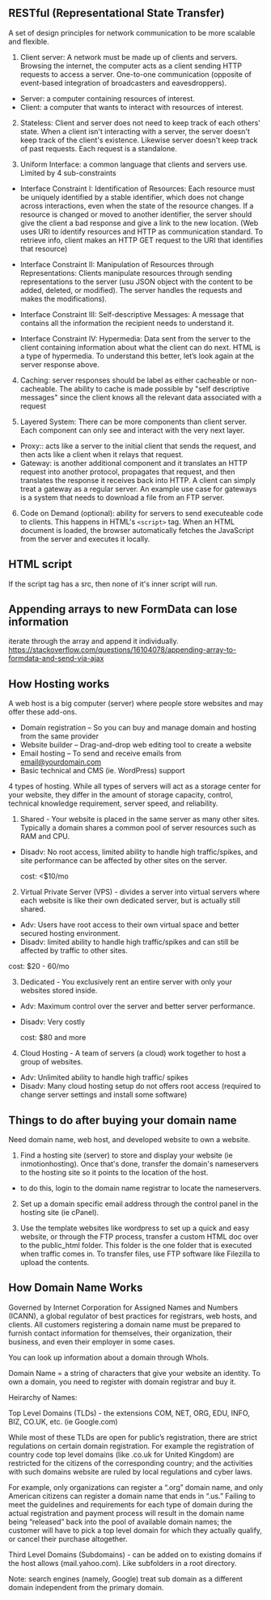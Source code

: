 ## RESTful (Representational State Transfer)

A set of design principles for network communication to be more scalable and flexible.

1) Client server: A network must be made up of clients and servers. Browsing the internet, the computer acts as a client
    sending HTTP requests to access a server. One-to-one communication (opposite of event-based integration of broadcasters
    and eavesdroppers).
  + Server: a computer containing resources of interest.
  + Client: a computer that wants to interact with resources of interest.

2) Stateless: Client and server does not need to keep track of each others' state. When a client isn't interacting with a
    server, the server doesn't keep track of the client's existence. Likewise server doesn't keep track of past requests.
    Each request is a standalone.

3) Uniform Interface: a common language that clients and servers use. Limited by 4 sub-constraints
  + Interface Constraint I: Identification of Resources: Each resource must be uniquely identified by a stable identifier,
    which does not change across interactions, even when the state of the resource changes. If a resource is changed or moved to another identifier, the server should give the client a bad response and give a link to the new location.
    (Web uses URI to identify resources and HTTP as communication standard. To retrieve info, client makes an HTTP GET request to the URI that identifies that resource)
  + Interface Constraint II: Manipulation of Resources through Representations: Clients manipulate resources through sending
    representations to the server (usu JSON object with the content to be added, deleted, or modified). The server handles the requests and makes the modifications).
  + Interface Constraint III: Self-descriptive Messages: A message that contains all the information the recipient needs to    understand it.
  + Interface Constraint IV: Hypermedia: Data sent from the server to the client containing information about what the
    client can do next.
    HTML is a type of hypermedia. To understand this better, let’s look again at the server response above.

    <!-- <a href= “http://www.recurse.com”> Check out the Recurse Center! </a> tells the client that it should make a GET request to http://www.recurse.com if the user clicks on the link.
    <img src="awesome-pic.jpg"> tells the client to immediately make a GET request to http://www.example.com/awesome-pic.jpg so it can display the image to the user. -->

4) Caching: server responses should be label as either cacheable or non-cacheable. The ability to cache is made possible by
   "self descriptive messages" since the client knows all the relevant data associated with a request

5) Layered System: There can be more components than client server. Each component can only see and interact with the very      next layer. 
  + Proxy:: acts like a server to the initial client that sends the request, and then acts like a client when it relays that   request. 
  + Gateway: is another additional component and it translates an HTTP request into another protocol, propagates that          request, and then translates the response it receives back into HTTP. A client can simply treat a gateway as a regular     server. An example use case for gateways is a system that needs to download a file from an FTP server.

6) Code on Demand (optional): ability for servers to send executeable code to clients. This happens in HTML's `<script>` tag.
   When an HTML document is loaded, the browser automatically fetches the JavaScript from the server and executes it locally.

## HTML script

If the script tag has a src, then none of it's inner script will run.

## Appending arrays to new FormData can lose information

iterate through the array and append it individually.
https://stackoverflow.com/questions/16104078/appending-array-to-formdata-and-send-via-ajax

## How Hosting works

A web host is a big computer (server) where people store websites and may offer these add-ons.
+ Domain registration – So you can buy and manage domain and hosting from the same provider
+ Website builder – Drag-and-drop web editing tool to create a website
+ Email hosting – To send and receive emails from email@yourdomain.com
+ Basic technical and CMS (ie. WordPress) support

4 types of hosting. While all types of servers will act as a storage center for your website, they differ in the amount of storage capacity, control, technical knowledge requirement, server speed, and reliability.

1) Shared - Your website is placed in the same server as many other sites. Typically a domain shares a common pool of server    resources such as RAM and CPU.
  + Disadv: No root access, limited ability to handle high traffic/spikes, and site performance can be affected by other
    sites on the server.

    cost: <$10/mo

2) Virtual Private Server (VPS) - divides a server into virtual servers where each website is like their own dedicated          server, but is actually still shared.
  + Adv: Users have root access to their own virtual space and better secured hosting environment.
  + Disadv: limited ability to handle high traffic/spikes and can still be affected by traffic to other sites.

  cost: $20 - 60/mo

3) Dedicated - You exclusively rent an entire server with only your websites stored inside.
  + Adv: Maximum control over the server and better server performance.
  + Disadv: Very costly 
  
    cost: $80 and more

4) Cloud Hosting - A team of servers (a cloud) work together to host a group of websites.
  + Adv: Unlimited ability to handle high traffic/ spikes
  + Disadv: Many cloud hosting setup do not offers root access (required to change server settings and install some software)

## Things to do after buying your domain name

Need domain name, web host, and developed website to own a website.

1) Find a hosting site (server) to store and display your website (ie inmotionhosting). Once that's done, transfer the
   domain's nameservers to the hosting site so it points to the location of the host.
  + to do this, login to the domain name registrar to locate the nameservers.

2) Set up a domain specific email address through the control panel in the hosting site (ie cPanel).

3) Use the template websites like wordpress to set up a quick and easy website, or through the FTP process, transfer a
   custom HTML doc over to the public_html folder. This folder is the one folder that is executed when traffic comes in.
   To transfer files, use FTP software like Filezilla to upload the contents.

## How Domain Name Works

Governed by Internet Corporation for Assigned Names and Numbers (ICANN), a global regulator of best practices for registrars,
web hosts, and clients. All customers registering a domain name must be prepared to furnish contact information for themselves, their organization, their business, and even their employer in some cases.

You can look up information about a domain through WhoIs.

Domain Name = a string of characters that give your website an identity. To own a domain, you need to register with domain
registrar and buy it.

Heirarchy of Names:

Top Level Domains (TLDs) - the extensions COM, NET, ORG, EDU, INFO, BIZ, CO.UK, etc. (ie Google.com)

While most of these TLDs are open for public’s registration, there are strict regulations on certain domain registration. For example the registration of country code top level domains (like .co.uk for United Kingdom) are restricted for the citizens of the corresponding country; and the activities with such domains website are ruled by local regulations and cyber laws.

For example, only organizations can register a “.org” domain name, and only American citizens can register a domain name that ends in “.us.” Failing to meet the guidelines and requirements for each type of domain during the actual registration and payment process will result in the domain name being “released” back into the pool of available domain names; the customer will have to pick a top level domain for which they actually qualify, or cancel their purchase altogether.

Third Level Domains (Subdomains) - can be added on to existing domains if the host allows (mail.yahoo.com). Like subfolders
in a root directory.

Note: search engines (namely, Google) treat sub domain as a different domain independent from the primary domain.
